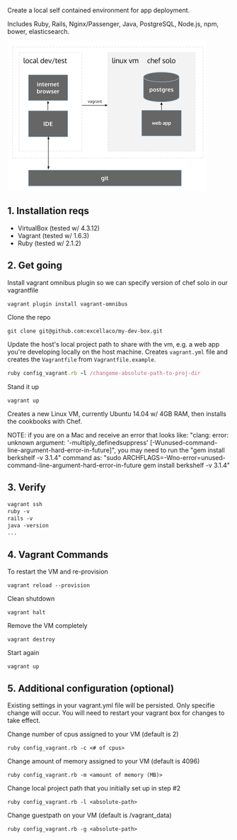 Create a local self contained environment for app deployment.

Includes Ruby, Rails, Nginx/Passenger, Java, PostgreSQL, Node.js, npm, bower, elasticsearch.

![myDevBox](./myDevBox.png)

## 1. Installation reqs

* VirtualBox (tested w/ 4.3.12)
* Vagrant (tested w/ 1.6.3)
* Ruby (tested w/ 2.1.2)

## 2. Get going

Install vagrant omnibus plugin so we can specify version of chef solo in our vagrantfile

```
vagrant plugin install vagrant-omnibus
```

Clone the repo

```
git clone git@github.com:excellaco/my-dev-box.git
```

Update the host's local project path to share with the vm, e.g. a web app you're developing locally on the host machine. Creates `vagrant.yml` file and
creates the `Vagrantfile` from `Vagrantfile.example`.

```ruby
ruby config_vagrant.rb -l /changeme-absolute-path-to-proj-dir
```

Stand it up

```
vagrant up
```

Creates a new Linux VM, currently Ubuntu 14.04 w/ 4GB RAM, then installs the cookbooks with Chef.

NOTE: if you are on a Mac and receive an error that looks like: "clang: error: unknown argument: '-multiply_definedsuppress' [-Wunused-command-line-argument-hard-error-in-future]", you may need to run the "gem install berkshelf -v 3.1.4" command as: "sudo ARCHFLAGS=-Wno-error=unused-command-line-argument-hard-error-in-future gem install berkshelf -v 3.1.4"

## 3. Verify

```
vagrant ssh
ruby -v
rails -v
java -version
...
```

## 4. Vagrant Commands

To restart the VM and re-provision

```
vagrant reload --provision
```

Clean shutdown

```
vagrant halt
```

Remove the VM completely

```
vagrant destroy
```

Start again

```
vagrant up
```

## 5. Additional configuration (optional)

Existing settings in your vagrant.yml file will be persisted. Only specifie change will occur. You will need to restart your vagrant box for changes to take effect.

Change number of cpus assigned to your VM (default is 2)

```
ruby config_vagrant.rb -c <# of cpus>
```

Change amount of memory assigned to your VM (default is 4096)

```
ruby config_vagrant.rb -m <amount of memory (MB)>
```

Change local project path that you initially set up in step #2

```
ruby config_vagrant.rb -l <absolute-path>
```

Change guestpath on your VM (default is /vagrant_data)

```
ruby config_vagrant.rb -g <absolute-path>
```
